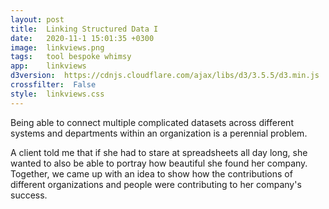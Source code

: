 ```yaml
---
layout: post
title:  Linking Structured Data I
date:   2020-11-1 15:01:35 +0300
image:  linkviews.png
tags:   tool bespoke whimsy
app:    linkviews
d3version:  https://cdnjs.cloudflare.com/ajax/libs/d3/3.5.5/d3.min.js
crossfilter:  False
style:  linkviews.css
---
```


Being able to connect multiple complicated datasets across different systems and departments within an organization is a perennial problem.

A client told me that if she had to stare at spreadsheets all day long, she wanted to also be able to portray how beautiful she found her company. Together, we came up with an idea to show how the contributions of different organizations and people were contributing to her company's success.
